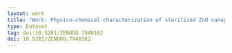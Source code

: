 ```yaml
---
layout: work
title: "Work: Physico-chemical characterization of sterilized ZnO nanoparticles by XPS / HAXPES / SEM"
type: Dataset
tag: doi:10.5281/ZENODO.7940162
doi: 10.5281/ZENODO.7940162
---
```

